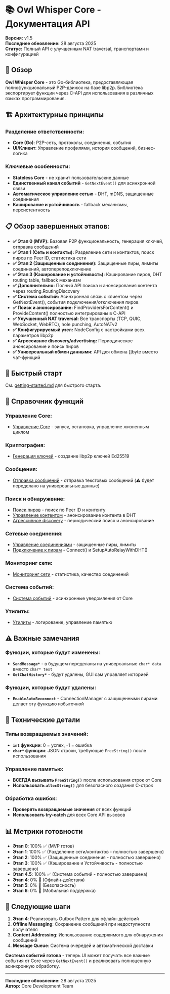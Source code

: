 # 📚 **Owl Whisper Core - Документация API**

**Версия:** v1.5  
**Последнее обновление:** 28 августа 2025  
**Статус:** Полный API с улучшенным NAT traversal, транспортами и конфигурацией

## 🎯 **Обзор**

**Owl Whisper Core** - это Go-библиотека, предоставляющая полнофункциональный P2P-движок на базе libp2p. Библиотека экспортирует функции через C-API для использования в различных языках программирования.

## 🏗️ **Архитектурные принципы**

### **Разделение ответственности:**
- **Core (Go)**: P2P-сеть, протоколы, соединения, события
- **UI/Клиент**: Управление профилями, история сообщений, бизнес-логика

### **Ключевые особенности:**
- **Stateless Core** - не хранит пользовательские данные
- **Единственный канал событий** - `GetNextEvent()` для асинхронной связи
- **Автоматическое управление сетью** - DHT, mDNS, защищенные соединения
- **Кэширование и устойчивость** - fallback механизмы, персистентность

## 📋 **Обзор завершенных этапов:**

- **✅ Этап 0 (MVP):** Базовая P2P функциональность, генерация ключей, отправка сообщений
- **✅ Этап 1 (Сеть и контакты):** Разделение сети и контактов, поиск пиров по Peer ID, статистика сети
- **✅ Этап 2 (Защищенные соединения):** Защищенные пиры, лимиты соединений, автопереподключение
- **✅ Этап 3 (Кэширование и устойчивость):** Кэширование пиров, DHT routing table, fallback механизм
- **✅ Дополнительно:** Полный API поиска и анонсирования контента через routing.RoutingDiscovery
- **✅ Система событий:** Асинхронная связь с клиентом через GetNextEvent(), события подключения/отключения пиров
- **✅ Поиск и анонсирование:** FindProvidersForContent() и ProvideContent() полностью интегрированы в C-API
- **✅ Улучшенный NAT traversal:** Все транспорты (TCP, QUIC, WebSocket, WebRTC), hole punching, AutoNATv2
- **✅ Конфигурируемый узел:** NodeConfig с настройками всех параметров libp2p
- **✅ Агрессивное discovery/advertising:** Периодическое анонсирование и поиск пиров
- **✅ Универсальный обмен данными:** API для обмена []byte вместо чат-функций

## 🚀 **Быстрый старт**

См. [getting-started.md](./getting-started.md) для быстрого старта.

## 📖 **Справочник функций**

### **Управление Core:**
- [Управление Core](./functions/core-management.md) - запуск, остановка, управление жизненным циклом

### **Криптография:**
- [Генерация ключей](./functions/key-generation.md) - создание libp2p ключей Ed25519

### **Сообщения:**
- [Отправка сообщений](./functions/messaging.md) - отправка текстовых сообщений (⚠️ будет переделано на универсальные данные)

### **Поиск и обнаружение:**
- [Поиск пиров](./functions/peer-discovery.md) - поиск по Peer ID и контенту
- [Управление контентом](./functions/content-management.md) - анонсирование контента в DHT
- [Агрессивное discovery](./functions/aggressive-discovery.md) - периодический поиск и анонсирование

### **Сетевые соединения:**
- [Управление соединениями](./functions/connection-management.md) - защищенные пиры, лимиты
- [Подключение к пирам](./functions/peer-connection.md) - Connect() и SetupAutoRelayWithDHT()

### **Мониторинг сети:**
- [Мониторинг сети](./functions/network-monitoring.md) - статистика, качество соединений

### **Система событий:**
- [Система событий](./functions/events-system.md) - асинхронные уведомления от Core

### **Утилиты:**
- [Утилиты](./functions/utilities.md) - логирование, управление памятью

## ⚠️ **Важные замечания**

### **Функции, которые будут изменены:**
- **`SendMessage*`** - в будущем переделаны на универсальные `char* data` вместо `char* text`
- **`GetChatHistory*`** - будут удалены, GUI сам управляет историей

### **Функции, которые будут удалены:**
- **`EnableAutoReconnect`** - ConnectionManager с защищенными пирами делает эту функцию избыточной

## 🔧 **Технические детали**

### **Типы возвращаемых значений:**
- **`int` функции**: 0 = успех, -1 = ошибка
- **`char*` функции**: JSON строки, требующие `FreeString()` после использования

### **Управление памятью:**
- **ВСЕГДА вызывать `FreeString()`** после использования строк от Core
- **Использовать `allocString()`** для безопасного создания C-строк

### **Обработка ошибок:**
- **Проверять возвращаемые значения** от всех функций
- **Использовать try-catch** для всех Core API вызовов

## 📊 **Метрики готовности**

- **Этап 0**: 100% ✅ (MVP готов)
- **Этап 1**: 100% ✅ (Разделение сети/контактов - полностью завершено)
- **Этап 2**: 100% ✅ (Защищенные соединения - полностью завершено)
- **Этап 3**: 100% ✅ (Кэширование и Устойчивость - полностью завершено)
- **Этап 4.5**: 100% ✅ (Система событий - полностью завершена)
- **Этап 4**: 0% 🔴 (Офлайн-действия)
- **Этап 5**: 0% 🔴 (Безопасность)
- **Этап 6**: 0% 🔴 (Мобильная поддержка)

## 🎯 **Следующие шаги**

1. **Этап 4**: Реализовать Outbox Pattern для офлайн-действий
2. **Offline Messaging**: Сохранение сообщений при недоступности получателя
3. **Content Addressing**: Использование содержимого для обнаружения сообщений
4. **Message Queue**: Система очередей и автоматической доставки

**Система событий готова** - теперь UI может получать все важные события от Core через `GetNextEvent()` и реализовать полноценную асинхронную обработку.

---

**Последнее обновление:** 28 августа 2025  
**Автор:** Core Development Team 